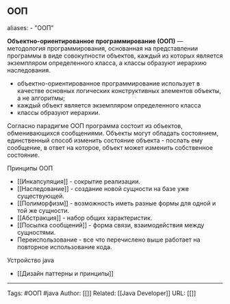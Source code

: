 ## ООП
aliases: 
	- "ООП"

**Объектно-ориентированное программирование (ООП)** — методология программирования, основанная на представлении программы в виде совокупности объектов, каждый из которых является экземпляром определенного класса, а классы образуют иерархию наследования.
- объектно-ориентированное программирование использует в качестве основных логических конструктивных элементов объекты, а не алгоритмы;
- каждый объект является экземпляром определенного класса
- классы образуют иерархии.

Согласно парадигме ООП программа состоит из объектов, обменивающихся сообщениями. Объекты могут обладать состоянием, единственный способ изменить состояние объекта - послать ему сообщение, в ответ на которое, объект может изменить собственное состояние.

Принципы ООП
- [[Инкапсуляция]] - сокрытие реализации.
- [[Наследование]] - создание новой сущности на базе уже существующей.
- [[Полиморфизм]] - возможность иметь разные формы для одной и той же сущности.
- [[Абстракция]] - набор общих характеристик.
- [[Посылка сообщений]] - форма связи, взаимодействия между сущностями.
- Переиспользование - все что перечислено выше работает на повторное использование кода.

Устройство java
- [[Дизайн паттерны и принципы]]

---
Tags: #ООП #java
Author: [[]]
Related: [[Java Developer]]
URL: [[]]